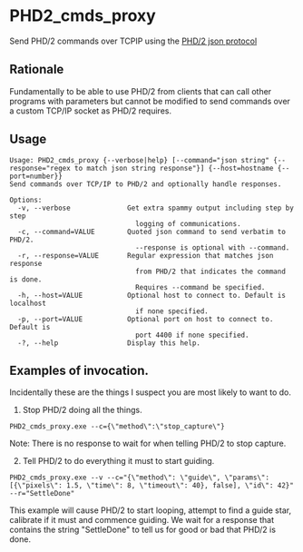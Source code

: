 # PHD2_cmds_proxy
Send PHD/2 commands over TCPIP using the [PHD/2 json protocol](https://github.com/OpenPHDGuiding/phd2/wiki/EventMonitoring)

## Rationale

Fundamentally to be able to use PHD/2 from clients that can call other programs with parameters but cannot be modified to send commands over a custom TCP/IP socket as PHD/2 requires.

## Usage

```
Usage: PHD2_cmds_proxy {--verbose|help} [--command="json string" {--response="regex to match json string response"}] {--host=hostname {--port=number}}
Send commands over TCP/IP to PHD/2 and optionally handle responses.

Options:
  -v, --verbose              Get extra spammy output including step by step
                               logging of communications.
  -c, --command=VALUE        Quoted json command to send verbatim to PHD/2.
                               --response is optional with --command.
  -r, --response=VALUE       Regular expression that matches json response
                               from PHD/2 that indicates the command is done.
                               Requires --command be specified.
  -h, --host=VALUE           Optional host to connect to. Default is localhost
                               if none specified.
  -p, --port=VALUE           Optional port on host to connect to. Default is
                               port 4400 if none specified.
  -?, --help                 Display this help.
```

## Examples of invocation.

Incidentally these are the things I suspect you are most likely to want to do.

1. Stop PHD/2 doing all the things.

```
PHD2_cmds_proxy.exe --c={\"method\":\"stop_capture\"}
```

Note: There is no response to wait for when telling PHD/2 to stop capture.

2. Tell PHD/2 to do everything it must to start guiding.

```
PHD2_cmds_proxy.exe --v --c="{\"method\": \"guide\", \"params\": [{\"pixels\": 1.5, \"time\": 8, \"timeout\": 40}, false], \"id\": 42}" --r="SettleDone"
```

This example will cause PHD/2 to start looping, attempt to find a guide star, calibrate if it must and commence guiding. We wait for a response that contains the string "SettleDone" to tell us for good or bad that PHD/2 is done.

